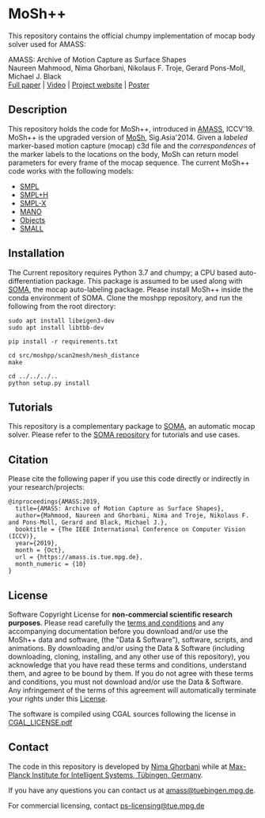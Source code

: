# MoSh++

This repository contains the official chumpy implementation of mocap body solver used for AMASS:

AMASS: Archive of Motion Capture as Surface Shapes\
Naureen Mahmood, Nima Ghorbani, Nikolaus F. Troje, Gerard Pons-Moll, Michael J. Black\
[Full paper](http://files.is.tue.mpg.de/black/papers/amass.pdf) | 
[Video](https://www.youtube.com/watch?v=cceRrlnTCEs&ab_channel=MichaelBlack) | 
[Project website](https://amass.is.tue.mpg.de/) | 
[Poster](http://files.is.tue.mpg.de/black/papers/amass_iccv_poster.pdf)

## Description

This repository holds the code for MoSh++, introduced in [AMASS](http://amass.is.tue.mpg.de/), ICCV'19.
MoSh++ is the upgraded version of [MoSh](https://ps.is.mpg.de/publications/loper-sigasia-2014), Sig.Asia'2014.
Given a *labeled* marker-based motion capture (mocap) c3d file and the *correspondences* 
of the marker labels to the locations on the body, MoSh can
return model parameters for every frame of the mocap sequence. 
The current MoSh++ code works with the following models:

- [SMPL](https://smpl.is.tue.mpg.de/)
- [SMPL+H](http://mano.is.tue.mpg.de/)
- [SMPL-X](https://smpl-x.is.tue.mpg.de/)
- [MANO](http://mano.is.tue.mpg.de/)
- [Objects](https://grab.is.tue.mpg.de/)
- [SMALL](https://smal.is.tue.mpg.de/)

## Installation


The Current repository requires Python 3.7 and chumpy; a CPU based auto-differentiation package.
This package is assumed to be used along with [SOMA](https://github.com/nghorbani/soma), the mocap auto-labeling package.
Please install MoSh++ inside the conda environment of SOMA.
Clone the moshpp repository, and run the following from the root directory:

```
sudo apt install libeigen3-dev
sudo apt install libtbb-dev

pip install -r requirements.txt

cd src/moshpp/scan2mesh/mesh_distance
make

cd ../../../..
python setup.py install
```

## Tutorials
This repository is a complementary package to [SOMA](https://soma.is.tue.mpg.de/), an automatic mocap solver.
Please refer to the [SOMA repository](https://github.com/nghorbani/soma) for tutorials and use cases.

## Citation

Please cite the following paper if you use this code directly or indirectly in your research/projects:

```
@inproceedings{AMASS:2019,
  title={AMASS: Archive of Motion Capture as Surface Shapes},
  author={Mahmood, Naureen and Ghorbani, Nima and Troje, Nikolaus F. and Pons-Moll, Gerard and Black, Michael J.},
  booktitle = {The IEEE International Conference on Computer Vision (ICCV)},
  year={2019},
  month = {Oct},
  url = {https://amass.is.tue.mpg.de},
  month_numeric = {10}
}
```

## License

Software Copyright License for **non-commercial scientific research purposes**. Please read carefully
the [terms and conditions](./LICENSE) and any accompanying documentation before you download and/or
use the MoSh++ data and software, (the "Data & Software"), software, scripts, and animations. 
By downloading and/or using the Data & Software (including downloading, cloning, installing, and any other use of this repository), 
you acknowledge that you have read these terms
and conditions, understand them, and agree to be bound by them. If you do not agree with these terms and conditions, you
must not download and/or use the Data & Software. 
Any infringement of the terms of this agreement will automatically terminate
your rights under this [License](./LICENSE).

The software is compiled using CGAL sources following the license in [CGAL_LICENSE.pdf](CGAL_LICENSE.pdf)

## Contact

The code in this repository is developed by [Nima Ghorbani](https://nghorbani.github.io/) 
while at [Max-Planck Institute for Intelligent Systems, Tübingen, Germany](https://is.mpg.de/person/nghorbani).

If you have any questions you can contact us at [amass@tuebingen.mpg.de](mailto:amass@tuebingen.mpg.de).

For commercial licensing, contact [ps-licensing@tue.mpg.de](mailto:ps-licensing@tue.mpg.de)
